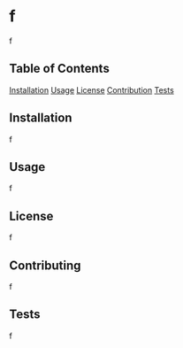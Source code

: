 # f

f

## Table of Contents

[Installation](#Installation)
[Usage](#Usage)
[License](#License)
[Contribution](#Contribution)
[Tests](#Tests)

## Installation

f


## Usage

f


## License

f


## Contributing

f

## Tests

f
